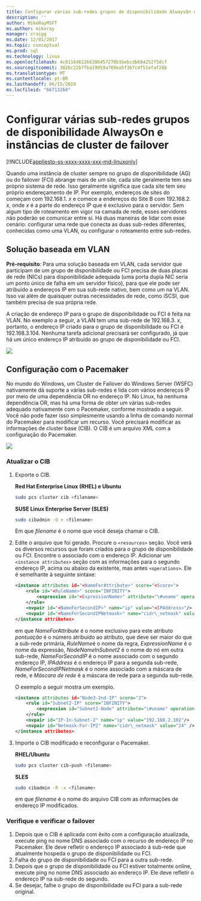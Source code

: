 ```yaml
---
title: Configurar várias sub-redes grupos de disponibilidade AlwaysOn e instâncias de cluster de failover no Linux | Microsoft Docs
description: ''
author: MikeRayMSFT
ms.author: mikeray
manager: craigg
ms.date: 12/01/2017
ms.topic: conceptual
ms.prod: sql
ms.technology: linux
ms.openlocfilehash: 4c8116462266386457270b16ebcdb684252f5dcf
ms.sourcegitcommit: 3026c22b7fba19059a769ea5f367c4f51efaf286
ms.translationtype: MT
ms.contentlocale: pt-BR
ms.lasthandoff: 06/15/2019
ms.locfileid: "66713260"
---
```

# <a name="configure-multiple-subnet-always-on-availability-groups-and-failover-cluster-instances"></a>Configurar várias sub-redes grupos de disponibilidade AlwaysOn e instâncias de cluster de failover

[!INCLUDE[appliesto-ss-xxxx-xxxx-xxx-md-linuxonly](../includes/appliesto-ss-xxxx-xxxx-xxx-md-linuxonly.md)]

Quando uma instância de cluster sempre no grupo de disponibilidade (AG) ou do failover (FCI) abrange mais de um site, cada site geralmente tem seu próprio sistema de rede. Isso geralmente significa que cada site tem seu próprio endereçamento de IP. Por exemplo, endereços de sites do começam com 192.168.1. *x* e comece a endereços do Site B com 192.168.2. *x*, onde *x* é a parte do endereço IP que é exclusivo para o servidor. Sem algum tipo de roteamento em vigor na camada de rede, esses servidores não poderão se comunicar entre si. Há duas maneiras de lidar com esse cenário: configurar uma rede que conecta as duas sub-redes diferentes, conhecidas como uma VLAN, ou configurar o roteamento entre sub-redes.

## <a name="vlan-based-solution"></a>Solução baseada em VLAN
 
**Pré-requisito**: Para uma solução baseada em VLAN, cada servidor que participam de um grupo de disponibilidade ou FCI precisa de duas placas de rede (NICs) para disponibilidade adequada (uma porta dupla NIC seria um ponto único de falha em um servidor físico), para que ele pode ser atribuído a endereços IP em sua sub-rede nativo, bem como um na VLAN. Isso vai além de quaisquer outras necessidades de rede, como iSCSI, que também precisa de sua própria rede.

A criação de endereço IP para o grupo de disponibilidade ou FCI é feita na VLAN. No exemplo a seguir, a VLAN tem uma sub-rede de 192.168.3. *x*, portanto, o endereço IP criado para o grupo de disponibilidade ou FCI é 192.168.3.104. Nenhuma tarefa adicional precisará ser configurado, já que há um único endereço IP atribuído ao grupo de disponibilidade ou FCI.

![](./media/sql-server-linux-configure-multiple-subnet/image1.png)

## <a name="configuration-with-pacemaker"></a>Configuração com o Pacemaker

No mundo do Windows, um Cluster de Failover do Windows Server (WSFC) nativamente dá suporte a várias sub-redes e lida com vários endereços IP por meio de uma dependência OR no endereço IP. No Linux, há nenhuma dependência OR, mas há uma forma de obter um várias sub-redes adequado nativamente com o Pacemaker, conforme mostrado a seguir. Você não pode fazer isso simplesmente usando a linha de comando normal do Pacemaker para modificar um recurso. Você precisará modificar as informações de cluster base (CIB). O CIB é um arquivo XML com a configuração do Pacemaker.

![](./media/sql-server-linux-configure-multiple-subnet/image2.png)

### <a name="update-the-cib"></a>Atualizar o CIB

1.  Exporte o CIB.

    **Red Hat Enterprise Linux (RHEL) e Ubuntu**

    ```bash
    sudo pcs cluster cib <filename>
    ```

    **SUSE Linux Enterprise Server (SLES)**

    ```bash
    sudo cibadmin -Q > <filename>
    ```

    Em que *filename* é o nome que você deseja chamar o CIB.

2.  Edite o arquivo que foi gerado. Procure o `<resources>` seção. Você verá os diversos recursos que foram criados para o grupo de disponibilidade ou FCI. Encontre o associado com o endereço IP. Adicionar um `<instance attributes>` seção com as informações para o segundo endereço IP, acima ou abaixo da existente, mas antes `<operations>`. Ele é semelhante à seguinte sintaxe:

    ```xml
    <instance attributes id="<NameForAttribute>" score="<Score>">
        <rule id="<RuleName>" score="INFINITY">
            <expression id="<ExpressionName>" attribute="\#uname" operation="eq" value="<NodeNameInSubnet2>" />
        </rule>
        <nvpair id="<NameForSecondIP>" name="ip" value="<IPAddress>"/>
        <nvpair id="<NameForSecondIPNetmask>" name="cidr\_netmask" value="<Netmask>"/>
    </instance attributes>
    ```
    
    em que *NameForAttribute* é o nome exclusivo para este atributo *pontuação* é o número atribuído ao atributo, que deve ser maior do que a sub-rede primária, *RuleName*é o nome da regra, *ExpressionName* é o nome da expressão, *NodeNameInSubnet2* é o nome do nó em outra sub-rede, *NameForSecondIP* é o nome associado com o segundo endereço IP, *IPAddress* é o endereço IP para a segunda sub-rede, *NameForSecondIPNetmask* é o nome associado com a máscara de rede, e *Máscara de rede* é a máscara de rede para a segunda sub-rede.
    
    O exemplo a seguir mostra um exemplo.
    
    ```xml
    <instance attributes id="Node3-2nd-IP" score="2">
        <rule id="Subnet2-IP" score="INFINITY">
            <expression id="Subnet2-Node" attribute="\#uname" operation="eq" value="Node3" />
        </rule>
        <nvpair id="IP-In-Subnet-2" name="ip" value="192.168.2.102"/>
        <nvpair id="Netmask-For-IP2" name="cidr\_netmask" value="24" />
    </instance attributes>
    ```

3.  Importe o CIB modificado e reconfigurar o Pacemaker.

    **RHEL/Ubuntu**
    
    ```bash
    sudo pcs cluster cib-push <filename>
    ```

    **SLES**
    
    ```bash
    sudo cibadmin -R -x <filename>
    ```

    em que *filename* é o nome do arquivo CIB com as informações de endereço IP modificados.

### <a name="check-and-verify-failover"></a>Verifique e verificar o failover

1.  Depois que o CIB é aplicada com êxito com a configuração atualizada, execute ping no nome DNS associado com o recurso de endereço IP no Pacemaker. Ele deve refletir o endereço IP associado à sub-rede que atualmente hospeda o grupo de disponibilidade ou FCI.
2.  Falha do grupo de disponibilidade ou FCI para a outra sub-rede.
3.  Depois que o grupo de disponibilidade ou FCI estiver totalmente online, execute ping no nome DNS associado ao endereço IP. Ele deve refletir o endereço IP na sub-rede do segundo.
4.  Se desejar, falhe o grupo de disponibilidade ou FCI para a sub-rede original.
